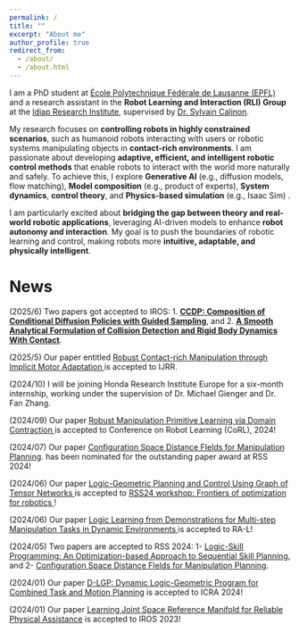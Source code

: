 ```yaml
---
permalink: /
title: ""
excerpt: "About me"
author_profile: true
redirect_from:
  - /about/
  - /about.html
---
```

I am a PhD student at [École Polytechnique Fédérale de Lausanne (EPFL)](https://www.epfl.ch) and a research assistant in the **Robot Learning and Interaction (RLI) Group** at the [Idiap Research Institute](https://www.idiap.ch/), supervised by [Dr. Sylvain Calinon](https://calinon.ch/).  

My research focuses on **controlling robots in highly constrained scenarios**, such as humanoid robots interacting with users or robotic systems manipulating objects in **contact-rich environments**. I am passionate about developing **adaptive, efficient, and intelligent robotic control methods** that enable robots to interact with the world more naturally and safely.  To achieve this, I explore **Generative AI** (e.g., diffusion models, flow matching), **Model composition** (e.g., product of experts), **System dynamics**, **control theory**, and **Physics-based simulation** (e.g., Isaac Sim) . 

I am particularly excited about **bridging the gap between theory and real-world robotic applications**, leveraging AI-driven models to enhance **robot autonomy and interaction**. My goal is to push the boundaries of robotic learning and control, making robots more **intuitive, adaptable, and physically intelligent**.  



# News
<!-- <p> <link rel="stylesheet" href="https://fonts.googleapis.com/css2?family=Lobster&display=swap">
<span style="font-family: 'Lobster', cursive; font-size: 24px; color: red;">
    New
</span>
(2024/09) Our paper <a href="https://openreview.net/forum?id=yNQu9zqx6X&referrer=%5Bthe%20profile%20of%20Teng%20Xue%5D(%2Fprofile%3Fid%3D~Teng_Xue1)"> Robust Manipulation Primitive Learning via Domain Contraction </a> is accepted to Conference on Robot Learning (CoRL), 2024! -->

<p>
(2025/6) Two papers got accepted to IROS: 1. <a href="https://arxiv.org/pdf/2503.15386"> <strong>CCDP: Composition of Conditional Diffusion Policies with Guided Sampling</strong></a>, and 2. <a href="https://arxiv.org/pdf/2503.11736"> <strong>A Smooth Analytical Formulation of Collision Detection and Rigid Body Dynamics With Contact</strong></a>. 
</p>

<p>
(2025/5) Our paper entitled <a href="https://arxiv.org/pdf/2412.11829"> Robust Contact-rich Manipulation through Implicit Motor Adaptation </a> is accepted to IJRR. 
</p>

<p>
(2024/10) I will be joining Honda Research Institute Europe for a six-month internship, working under the supervision of Dr. Michael Gienger and Dr. Fan Zhang.
</p>

<p>
  (2024/09) Our paper  <a href="https://openreview.net/forum?id=yNQu9zqx6X&referrer=%5Bthe%20profile%20of%20Teng%20Xue%5D(%2Fprofile%3Fid%3D~Teng_Xue1)"> Robust Manipulation Primitive Learning via Domain Contraction </a> is accepted to Conference on Robot Learning (CoRL), 2024!
</p>

<p>(2024/07) Our paper <a href="https://arxiv.org/pdf/2406.01137"> Configuration Space Distance FIelds for Manipulation Planning</a>. has been nominated for the outstanding paper award at RSS 2024!</p>

<p>(2024/06) Our paper <a href="https://drive.google.com/file/d/1N1DuU_Uf90E8XT502-fALMR4Fo3oAPSI/view"> Logic-Geometric Planning and Control Using Graph of Tensor Networks </a> is accepted to <a href="https://sites.google.com/robotics.utias.utoronto.ca/frontiers-optimization-rss24/home"> RSS24 workshop: Frontiers of optimization for robotics </a> !</p>

<p>(2024/06) Our paper <a href="https://arxiv.org/abs/2404.16138"> Logic Learning from Demonstrations for Multi-step Manipulation Tasks in Dynamic Environments </a> is accepted to RA-L! </p>

<p>(2024/05) Two papers are accepted to RSS 2024: 1- <a href="https://arxiv.org/abs/2405.04082"> Logic-Skill Programming: An Optimization-based Approach to Sequential Skill Planning</a>, and 2- <a href="https://arxiv.org/pdf/2406.01137"> Configuration Space Distance FIelds for Manipulation Planning</a>. </p>

<p>(2024/01) Our paper <a href="https://arxiv.org/pdf/2312.02731.pdf"> D-LGP: Dynamic Logic-Geometric Program for Combined Task and Motion Planning</a> is accepted to ICRA 2024!</p>

<p>(2024/01) Our paper <a href="https://arxiv.org/pdf/2401.06671"> Learning Joint Space Reference Manifold for Reliable Physical Assistance</a> is accepted to IROS 2023!</p>
